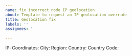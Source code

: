 ```yaml
---
name: fix incorrect node IP geolocation
about: Template to request an IP geolocation override
title: Geolocation fix
labels: ''
assignees: ''

---
```


IP:
Coordinates:
City:
Region:
Country:
Country Code:
